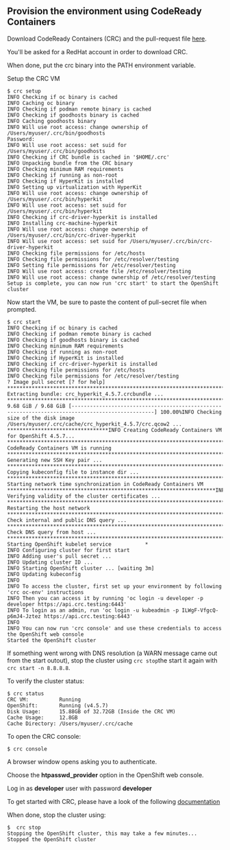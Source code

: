 ## Provision the environment using CodeReady Containers

Download CodeReady Containers (CRC) and the pull-request file [here](https://developers.redhat.com/products/codeready-containers/overview).

You'll be asked for a RedHat account in order to download CRC.

When done, put the crc binary into the PATH environment variable.

Setup the CRC VM

```console
$ crc setup
INFO Checking if oc binary is cached
INFO Caching oc binary
INFO Checking if podman remote binary is cached
INFO Checking if goodhosts binary is cached
INFO Caching goodhosts binary
INFO Will use root access: change ownership of /Users/myuser/.crc/bin/goodhosts
Password:
INFO Will use root access: set suid for /Users/myuser/.crc/bin/goodhosts
INFO Checking if CRC bundle is cached in '$HOME/.crc'
INFO Unpacking bundle from the CRC binary
INFO Checking minimum RAM requirements
INFO Checking if running as non-root
INFO Checking if HyperKit is installed
INFO Setting up virtualization with HyperKit
INFO Will use root access: change ownership of /Users/myuser/.crc/bin/hyperkit
INFO Will use root access: set suid for /Users/myuser/.crc/bin/hyperkit
INFO Checking if crc-driver-hyperkit is installed
INFO Installing crc-machine-hyperkit
INFO Will use root access: change ownership of /Users/myuser/.crc/bin/crc-driver-hyperkit
INFO Will use root access: set suid for /Users/myuser/.crc/bin/crc-driver-hyperkit
INFO Checking file permissions for /etc/hosts
INFO Checking file permissions for /etc/resolver/testing
INFO Setting file permissions for /etc/resolver/testing
INFO Will use root access: create file /etc/resolver/testing
INFO Will use root access: change ownership of /etc/resolver/testing
Setup is complete, you can now run 'crc start' to start the OpenShift cluster
```

Now start the VM, be sure to paste the content of pull-secret file when prompted.

```console
$ crc start
INFO Checking if oc binary is cached
INFO Checking if podman remote binary is cached
INFO Checking if goodhosts binary is cached
INFO Checking minimum RAM requirements
INFO Checking if running as non-root
INFO Checking if HyperKit is installed
INFO Checking if crc-driver-hyperkit is installed
INFO Checking file permissions for /etc/hosts
INFO Checking file permissions for /etc/resolver/testing
? Image pull secret [? for help] *********************************************************************************************************************************************************************************************************************************************************************************************************************************************************************************************INFO Extracting bundle: crc_hyperkit_4.5.7.crcbundle ... *********************************************************************************crc.qcow2: 9.68 GiB / 9.68 GiB [-------------------------------------------------------------------------------------------------] 100.00%INFO Checking size of the disk image /Users/myuser/.crc/cache/crc_hyperkit_4.5.7/crc.qcow2 ... *********************************INFO Creating CodeReady Containers VM for OpenShift 4.5.7... *****************************************************************************INFO CodeReady Containers VM is running           ****************************************************************************************INFO Generating new SSH Key pair ...              ****************************************************************************************INFO Copying kubeconfig file to instance dir ...  ****************************************************************************************INFO Starting network time synchronization in CodeReady Containers VM ********************************************************************INFO Verifying validity of the cluster certificates ... **********************************************************************************INFO Restarting the host network                  ****************************************************************************************INFO Check internal and public DNS query ...      **********************************************************************************************************************************************************************INFO Check DNS query from host ...                ****************************************************************************************INFO Starting OpenShift kubelet service           *
INFO Configuring cluster for first start
INFO Adding user's pull secret ...
INFO Updating cluster ID ...
INFO Starting OpenShift cluster ... [waiting 3m]
INFO Updating kubeconfig
INFO
INFO To access the cluster, first set up your environment by following 'crc oc-env' instructions
INFO Then you can access it by running 'oc login -u developer -p developer https://api.crc.testing:6443'
INFO To login as an admin, run 'oc login -u kubeadmin -p ILWgF-VfgcQ-p6mJ4-Jztez https://api.crc.testing:6443'
INFO
INFO You can now run 'crc console' and use these credentials to access the OpenShift web console
Started the OpenShift cluster
```

If something went wrong with DNS resolution (a WARN message came out from the start outout), stop the cluster using `crc stop`the start it again with `crc start -n 8.8.8.8`.

To verify the cluster status:

```console
$ crc status
CRC VM:          Running
OpenShift:       Running (v4.5.7)
Disk Usage:      15.88GB of 32.72GB (Inside the CRC VM)
Cache Usage:     12.8GB
Cache Directory: /Users/myuser/.crc/cache
```


To open the CRC console:

```console
$ crc console
```

A browser window opens asking you to authenticate.

Choose the **htpasswd_provider** option in the OpenShift web console.

Log in as **developer** user with password **developer**

To get started with CRC, please have a look of the following [documentation](https://access.redhat.com/documentation/en-us/red_hat_codeready_containers/1.15/)



When done, stop the cluster using:

```console
$  crc stop 
Stopping the OpenShift cluster, this may take a few minutes...
Stopped the OpenShift cluster
```